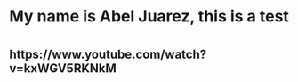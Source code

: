 <h1>My name is Abel Juarez, this is a test<h1>
<h2>https://www.youtube.com/watch?v=kxWGV5RKNkM<h2>
  
